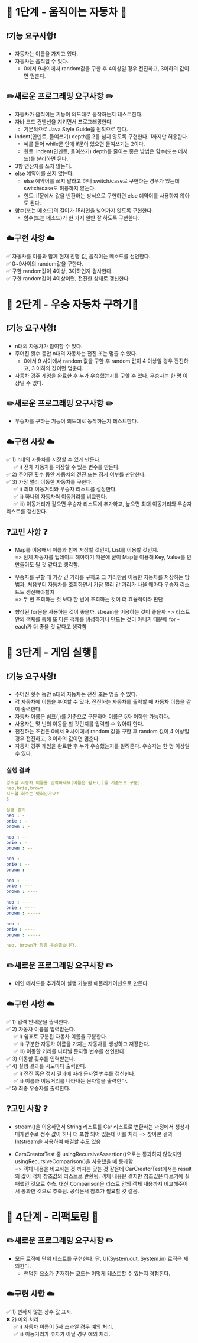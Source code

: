 # 🚀 1단계 - 움직이는 자동차 🚀

## ❗️기능 요구사항❗️
* 자동차는 이름을 가지고 있다.
* 자동차는 움직일 수 있다.
  * 0에서 9사이에서 random값을 구한 후 4이상일 경우 전진하고, 3이하의 값이면 멈춘다.

## ✏️새로운 프로그래밍 요구사항 ✏️
* 자동차가 움직이는 기능이 의도대로 동작하는지 테스트한다.
* 자바 코드 컨벤션을 지키면서 프로그래밍한다.
  * 기본적으로 Java Style Guide을 원칙으로 한다.
* indent(인덴트, 들여쓰기) depth를 2를 넘지 않도록 구현한다. 1까지만 허용한다.
  * 예를 들어 while문 안에 if문이 있으면 들여쓰기는 2이다.
  * 힌트: indent(인덴트, 들여쓰기) depth를 줄이는 좋은 방법은 함수(또는 메서드)를 분리하면 된다.
* 3항 연산자를 쓰지 않는다.
* else 예약어를 쓰지 않는다.
  * else 예약어를 쓰지 말라고 하니 switch/case로 구현하는 경우가 있는데 switch/case도 허용하지 않는다.
  * 힌트: if문에서 값을 반환하는 방식으로 구현하면 else 예약어를 사용하지 않아도 된다.
* 함수(또는 메소드)의 길이가 15라인을 넘어가지 않도록 구현한다.
  * 함수(또는 메소드)가 한 가지 일만 잘 하도록 구현한다.

## ☁️구현 사항 ☁️
✅ 자동차를 이름과 함께 현재 진행 값, 움직이는 메소드를 선언한다.<br/>
✅ 0~9사이의 random값을 구한다.<br/>
✅ 구한 random값이 4이상, 3이하인지 검사한다.<br/>
✅ 구한 random값이 4이상이면, 전진한 상태로 갱신한다.<br/>

# 🚀 2단계 - 우승 자동차 구하기🚀

## ❗️기능 요구사항❗️
* n대의 자동차가 참여할 수 있다.
* 주어진 횟수 동안 n대의 자동차는 전진 또는 멈출 수 있다.
  * 0에서 9 사이에서 random 값을 구한 후 random 값이 4 이상일 경우 전진하고, 3 이하의 값이면 멈춘다.
* 자동차 경주 게임을 완료한 후 누가 우승했는지를 구할 수 있다. 우승자는 한 명 이상일 수 있다.

## ✏️새로운 프로그래밍 요구사항 ✏️
* 우승자를 구하는 기능이 의도대로 동작하는지 테스트한다.

## ☁️구현 사항 ☁️
✅ 1) n대의 자동차를 저장할 수 있게 만든다.<br/>
&nbsp;&nbsp;&nbsp;&nbsp; ✅ i) 전체 자동차를 저장할 수 있는 변수를 만든다.  
✅ 2) 주어진 횟수 동안 자동차의 전진 또는 정지 여부를 판단한다.<br/>
✅ 3) 가장 멀리 이동한 자동차를 구한다.<br/>
&nbsp;&nbsp;&nbsp;&nbsp; ✅ i) 최대 이동거리와 우승자 리스트를 설정한다.  
&nbsp;&nbsp;&nbsp;&nbsp; ✅ ii) 하나의 자동차씩 이동거리를 비교한다.  
&nbsp;&nbsp;&nbsp;&nbsp; ✅ iii) 이동거리가 같으면 우승자 리스트에 추가하고, 높으면 최대 이동거리와 우승자 리스트를 갱신한다.  

## ❓️고민 사항 ❓
* Map를 이용해서 이름과 함께 저장할 것인지, List를 이용할 것인지.  
=> 전체 자동차를 업데이트 해야하기 때문에 굳이 Map을 이용해 Key, Value를 안 만들어도 될 것 같다고 생각함.


* 우승자를 구할 때 가장 긴 거리를 구하고 그 거리만큼 이동한 자동차를 저장하는 방법과, 처음부터 자동차를 조회하면서 가장 멀리 간 거리가 나올 때마다 우승자 리스트도 갱신해야할지  
=> 두 번 조회하는 것 보다 한 번에 조회하는 것이 더 효율적이라 판단


* 향상된 for문을 사용하는 것이 좋을까, stream을 이용하는 것이 좋을까
=> 리스트 안의 객체를 통해 또 다른 객체를 생성하거나 만드는 것이 아니기 때문에 for - each가 더 좋을 것 같다고 생각함

# 🚀 3단계 - 게임 실행🚀

## ❗️기능 요구사항❗️
* 주어진 횟수 동안 n대의 자동차는 전진 또는 멈출 수 있다.
* 각 자동차에 이름을 부여할 수 있다. 전진하는 자동차를 출력할 때 자동차 이름을 같이 출력한다.
* 자동차 이름은 쉼표(,)를 기준으로 구분하며 이름은 5자 이하만 가능하다.
* 사용자는 몇 번의 이동을 할 것인지를 입력할 수 있어야 한다.
* 전진하는 조건은 0에서 9 사이에서 random 값을 구한 후 random 값이 4 이상일 경우 전진하고, 3 이하의 값이면 멈춘다.
* 자동차 경주 게임을 완료한 후 누가 우승했는지를 알려준다. 우승자는 한 명 이상일 수 있다.

### 실행 결과
```yaml
경주할 자동차 이름을 입력하세요(이름은 쉼표(,)를 기준으로 구분).
neo,brie,brown
시도할 회수는 몇회인가요?
5

실행 결과
neo : -
brie : -
brown : -

neo : --
brie : -
brown : --

neo : ---
brie : --
brown : ---

neo : ----
brie : ---
brown : ----

neo : -----
brie : ----
brown : -----

neo : -----
brie : ----
brown : -----

neo, brown가 최종 우승했습니다.
```

## ✏️새로운 프로그래밍 요구사항 ✏️
* 메인 메서드를 추가하여 실행 가능한 애플리케이션으로 만든다.

## ☁️구현 사항 ☁️
✅ 1) 입력 안내문을 출력한다.<br/>
✅ 2) 자동차 이름을 입력받는다.<br/>
&nbsp;&nbsp;&nbsp;&nbsp; ✅ i) 쉼표로 구분된 자동차 이름을 구분한다.  
&nbsp;&nbsp;&nbsp;&nbsp; ✅ ii) 구분한 자동차 이름을 가지는 자동차를 생성하고 저장한다.  
&nbsp;&nbsp;&nbsp;&nbsp; ✅ iii) 이동할 거리를 나타낼 문자열 변수를 선언한다.  
✅ 3) 이동할 횟수를 입력받는다.<br/>
✅ 4) 실행 결과를 시도마다 출력한다.<br/>
&nbsp;&nbsp;&nbsp;&nbsp; ✅ i) 전진 혹은 정지 결과에 따라 문자열 변수를 갱신한다.  
&nbsp;&nbsp;&nbsp;&nbsp; ✅ ii) 이름과 이동거리를 나타내는 문자열을 출력한다.  
✅ 5) 최종 우승자를 출력한다.<br/>


## ❓️고민 사항 ❓
* stream()을 이용하면서 String 리스트를 Car 리스트로 변환하는 과정에서 생성자 매개변수로 정수 값이 하나 더 포함 되어 있는데 이를 처리
=> 찾아본 결과 Intstream을 사용하여 해결할 수도 있음


* CarsCreatorTest 중 usingRecursiveAssertion()으로는 통과하지 않았지만 usingRecursiveComparison()을 사용했을 때 통과함  
=> 객체 내용을 비교하는 것 까지는 맞는 것 같은데 CarCreatorTest에서는 result의 값이 객체 참조값의 리스트로 반환됨. 객체 내용은 같지만 참조값은 다르기에 실패했던 것으로 추측. 대신 Comparison은 리스트 안의 객체 내용까지 비교해주어서 통과한 것으로 추측됨. 공식문서 참조가 필요할 것 같음.

# 🚀 4단계 - 리팩토링 🚀

## ✏️새로운 프로그래밍 요구사항 ✏️
* 모든 로직에 단위 테스트를 구현한다. 단, UI(System.out, System.in) 로직은 제외한다.
  * 랜덤한 요소가 존재하는 코드는 어떻게 테스트할 수 있는지 경험한다.

## ☁️구현 사항 ☁️
✅ 1) 변하지 않는 상수 값 표시.<br/>
❌ 2) 예외 처리<br/>
&nbsp;&nbsp;&nbsp;&nbsp; ✅ i) 자동차 이름이 5자 초과일 경우 예외 처리.  
&nbsp;&nbsp;&nbsp;&nbsp; ✅ ii) 이동거리가 숫자가 아닐 경우 예외 처리.  

